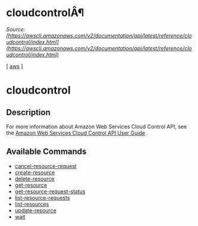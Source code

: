 # cloudcontrolÂ¶

*Source: [https://awscli.amazonaws.com/v2/documentation/api/latest/reference/cloudcontrol/index.html](https://awscli.amazonaws.com/v2/documentation/api/latest/reference/cloudcontrol/index.html)*

[ [aws](https://awscli.amazonaws.com/v2/documentation/api/latest/reference/index.html#cli-aws) ]

# cloudcontrol

## Description

For more information about Amazon Web Services Cloud Control API, see the [Amazon Web Services Cloud Control API User Guide](https://docs.aws.amazon.com/cloudcontrolapi/latest/userguide/what-is-cloudcontrolapi.html) .

## Available Commands

- [cancel-resource-request](https://awscli.amazonaws.com/v2/documentation/api/latest/reference/cloudcontrol/cancel-resource-request.html)
- [create-resource](https://awscli.amazonaws.com/v2/documentation/api/latest/reference/cloudcontrol/create-resource.html)
- [delete-resource](https://awscli.amazonaws.com/v2/documentation/api/latest/reference/cloudcontrol/delete-resource.html)
- [get-resource](https://awscli.amazonaws.com/v2/documentation/api/latest/reference/cloudcontrol/get-resource.html)
- [get-resource-request-status](https://awscli.amazonaws.com/v2/documentation/api/latest/reference/cloudcontrol/get-resource-request-status.html)
- [list-resource-requests](https://awscli.amazonaws.com/v2/documentation/api/latest/reference/cloudcontrol/list-resource-requests.html)
- [list-resources](https://awscli.amazonaws.com/v2/documentation/api/latest/reference/cloudcontrol/list-resources.html)
- [update-resource](https://awscli.amazonaws.com/v2/documentation/api/latest/reference/cloudcontrol/update-resource.html)
- [wait](https://awscli.amazonaws.com/v2/documentation/api/latest/reference/cloudcontrol/wait/index.html)